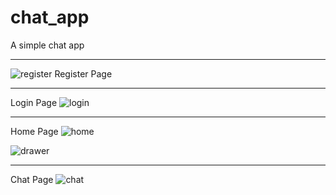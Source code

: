 # chat_app

A simple chat app

---
![register](https://github.com/idealgeek007/NeuChat/assets/90248052/1c3789ec-6dbd-4187-8fe2-4a284628776f)
Register Page

---


Login Page
![login](https://github.com/idealgeek007/NeuChat/assets/90248052/95741949-019f-42af-9bd6-22d2d5bc780b)


---


Home Page 
![home](https://github.com/idealgeek007/NeuChat/assets/90248052/c9c5afef-a41e-4fd3-bbf5-9d192e908592)

![drawer](https://github.com/idealgeek007/NeuChat/assets/90248052/94fad90a-920e-48aa-90f1-99006ce386c5)


---



Chat Page
![chat](https://github.com/idealgeek007/NeuChat/assets/90248052/192b3afc-0864-43b6-a91b-adbb85f24078)
